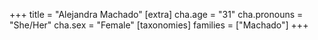 +++
title = "Alejandra Machado"
[extra]
cha.age = "31"
cha.pronouns = "She/Her"
cha.sex = "Female"
[taxonomies]
families = ["Machado"]
+++


